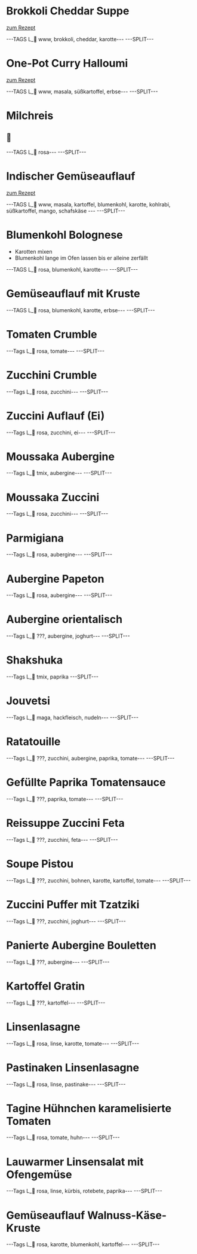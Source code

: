 # Brokkoli Cheddar Suppe

[zum Rezept](https://www.loveandlemons.com/wprm_print/67502)

---TAGS L_📌 www, brokkoli, cheddar, karotte---
---SPLIT---

# One-Pot Curry Halloumi

[zum Rezept](https://www.kitchenstories.com/de/rezepte/einfaches-one-pot-curry-mit-halloumi)

---TAGS L_📌 www, masala, süßkartoffel, erbse---
---SPLIT---

# Milchreis

## 🍚

---TAGS L_📌 rosa---
---SPLIT---

# Indischer Gemüseauflauf

[zum Rezept](https://www.essen-und-trinken.de/rezepte/indischer-gemueseauflauf-13458974.html)

---TAGS L_📌 www, masala, kartoffel, blumenkohl, karotte, kohlrabi, süßkartoffel, mango, schafskäse ---
---SPLIT---

# Blumenkohl Bolognese

- Karotten mixen
- Blumenkohl lange im Ofen lassen bis er alleine zerfällt

---TAGS L_📌 rosa, blumenkohl, karotte---
---SPLIT---

# Gemüseauflauf mit Kruste

---TAGS L_📌 rosa, blumenkohl, karotte, erbse---
---SPLIT---

# Tomaten Crumble

---Tags L_📌 rosa, tomate---
---SPLIT---

# Zucchini Crumble

---Tags L_📌 rosa, zucchini---
---SPLIT---

# Zuccini Auflauf (Ei)

---Tags L_📌 rosa, zucchini, ei---
---SPLIT---

# Moussaka Aubergine

---Tags L_📌 tmix, aubergine---
---SPLIT---

# Moussaka Zuccini

---Tags L_📌 rosa, zucchini---
---SPLIT---

# Parmigiana

---Tags L_📌 rosa, aubergine---
---SPLIT---

# Aubergine Papeton

---Tags L_📌 rosa, aubergine---
---SPLIT---

# Aubergine orientalisch

---Tags L_📌 ???, aubergine, joghurt---
---SPLIT---

# Shakshuka

---Tags L_📌 tmix, paprika
---SPLIT---

# Jouvetsi

---Tags L_📌 maga, hackfleisch, nudeln---
---SPLIT---

# Ratatouille

---Tags L_📌 ???, zucchini, aubergine, paprika, tomate---
---SPLIT---

# Gefüllte Paprika Tomatensauce

---Tags L_📌 ???, paprika, tomate---
---SPLIT---

# Reissuppe Zuccini Feta

---Tags L_📌 ???, zucchini, feta---
---SPLIT---

# Soupe Pistou

---Tags L_📌 ???, zucchini, bohnen, karotte, kartoffel, tomate---
---SPLIT---

# Zuccini Puffer mit Tzatziki

---Tags L_📌 ???, zucchini, joghurt---
---SPLIT---

# Panierte Aubergine Bouletten

---Tags L_📌 ???, aubergine---
---SPLIT---

# Kartoffel Gratin

---Tags L_📌 ???, kartoffel---
---SPLIT---

# Linsenlasagne

---Tags L_📌 rosa, linse, karotte, tomate---
---SPLIT---

# Pastinaken Linsenlasagne

---Tags L_📌 rosa, linse, pastinake---
---SPLIT---

# Tagine Hühnchen karamelisierte Tomaten

---Tags L_📌 rosa, tomate, huhn---
---SPLIT---

# Lauwarmer Linsensalat mit Ofengemüse

---Tags L_📌 rosa, linse, kürbis, rotebete, paprika---
---SPLIT---

# Gemüseauflauf Walnuss-Käse-Kruste

---Tags L_📌 rosa, karotte, blumenkohl, kartoffel---
---SPLIT---
